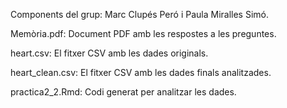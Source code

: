 Components del grup: Marc Clupés Peró i Paula Miralles Simó.


Memòria.pdf: Document PDF amb les respostes a les preguntes.

heart.csv: El fitxer CSV amb les dades originals.

heart_clean.csv: El fitxer CSV amb les dades finals analitzades.

practica2_2.Rmd: Codi generat per analitzar les dades.
